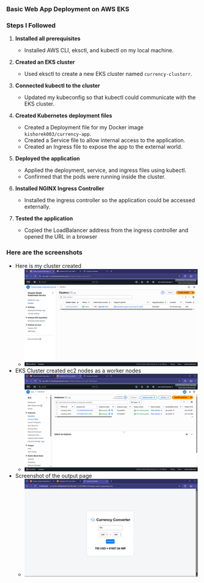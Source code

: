### Basic Web App Deployment on AWS EKS

### Steps I Followed

1. **Installed all prerequisites**
   - Installed AWS CLI, eksctl, and kubectl on my local machine.

2. **Created an EKS cluster**
   - Used eksctl to create a new EKS cluster named `currency-clusterr`.

3. **Connected kubectl to the cluster**
   - Updated my kubeconfig so that kubectl could communicate with the EKS cluster.

4. **Created Kubernetes deployment files**
   - Created a Deployment file for my Docker image `kishorek003/currency-app`.
   - Created a Service file to allow internal access to the application.
   - Created an Ingress file to expose the app to the external world.

5. **Deployed the application**
   - Applied the deployment, service, and ingress files using kubectl.
   - Confirmed that the pods were running inside the cluster.

6. **Installed NGINX Ingress Controller**
   - Installed the ingress controller so the application could be accessed externally.
    
7. **Tested the application**
   - Copied the LoadBalancer address from the ingress controller and opened the URL in a browser


### Here are the screenshots
- Here is my cluster created
  - ![SS1](Screenshots/cluster.png)
- EKS Cluster created ec2 nodes as a worker nodes
  - ![SS1](Screenshots/nodes.png)
- Screenshot of the output page
  - ![SS1](Screenshots/output.png)
